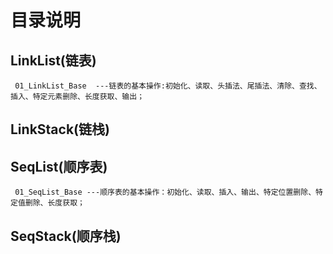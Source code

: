 # 目录说明
  ## LinkList(链表)
     01_LinkList_Base  ---链表的基本操作:初始化、读取、头插法、尾插法、清除、查找、插入、特定元素删除、长度获取、输出；
## LinkStack(链栈)

  ## SeqList(顺序表)

     01_SeqList_Base ---顺序表的基本操作：初始化、读取、插入、输出、特定位置删除、特定值删除、长度获取；

## SeqStack(顺序栈)